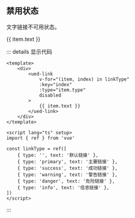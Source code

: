 ## 禁用状态

文字链接不可用状态。

<div class="link-content link-disabled">
  <div class="link-disabled-default">
    <ued-link
      class="vp-raw"
      v-for="(item, index) in linkType"
      :key="index"
      :type="item.type"
      disabled
    >
      {{ item.text }}
    </ued-link>
  </div>
</div>

::: details 显示代码

```vue
<template>
	<div>
		<ued-link
			v-for="(item, index) in linkType"
			:key="index"
			:type="item.type"
			disabled
		>
			{{ item.text }}
		</ued-link>
	</div>
</template>

<script lang="ts" setup>
import { ref } from 'vue'

const linkType = ref([
	{ type: '', text: '默认链接' },
	{ type: 'primary', text: '主要链接' },
	{ type: 'success', text: '成功链接' },
	{ type: 'warning', text: '警告链接' },
	{ type: 'danger', text: '危险链接' },
	{ type: 'info', text: '信息链接' },
])
</script>
```

:::
